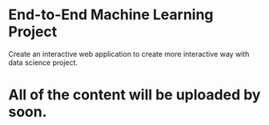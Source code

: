 # End-to-End Machine Learning Project
Create an interactive web application to create more interactive way with data science project.

# All of the content will be uploaded by soon.
